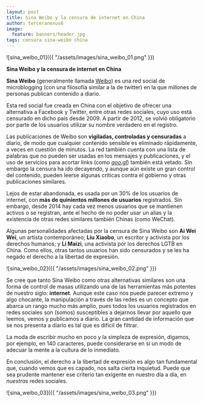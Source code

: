 ```yaml
---
layout: post
title: Sina Weibo y la censura de internet en China
author: terceranexus6
image:
  feature: banners/header.jpg
tags: censura sina-weibo china
---
```


![sina_weibo_01]({{ "/assets/images/sina_weibo_01.png" }})

**Sina Weibo y la censura de internet en China**

**Sina Weibo** (generalmente llamada [Weibo](http://www.weibo.com)) es una red social de microblogging (con una filosofía similar a la de twitter) en la que millones de personas publican contenido a diario.

Esta red social fue creada en China con el objetivo de ofrecer una alternativa a Facebook y Twitter, entre otras redes sociales, cuyo uso está censurado en dicho país desde 2009. A partir de 2012, se volvió obligatorio por parte de los usuarios utilizar su nombre verdadero en el registro.  

Las publicaciones de Weibo son **vigiladas, controladas y censuradas** a diario, de modo que cualquier contenido sensible es eliminado rápidamente, a veces en cuestión de minutos. La red también cuenta con una lista de palabras que no pueden ser usadas en los mensajes y publicaciones, y el uso de servicios para acortar links (como *[goo.gl]()*) también está vetado. Sin embargo la censura ha ido decayendo, y aunque aún existe un gran control del contenido, pueden leerse algunas críticas contra el gobierno y otras publicaciones similares.

Lejos de estar abandonada, es usada por un 30% de los usuarios de internet, con **más de quinientos millones de usuarios** registrados. Sin embargo, desde 2014 hay cada vez menos usuarios que se mantienen activos o se registran, ante el hecho de no poder usar un alias y la existencia de otras redes similares también Chinas (como WeChat).

Algunas personalidades afectadas por la censura de Sina Weibo son **Ai Wei Wei**, un artista contemporáneo; **Liu Xiaobo**, un escritor y activista por los derechos humanos; y **Li Maizi**, una activista por los derechos LGTB en China. Como ellos, otras tantos usuarios han sido censurados y se les ha negado el derecho a la libertad de expresión.

![sina_weibo_02]({{ "/assets/images/sina_weibo_02.png" }})

Se cree que tanto Sina Weibo como otras alternativas similares son una forma de control de masas utilizando una de las herramientas más potentes de nuestro siglo: **internet**. Aunque este caso nos puede parecer extremo y algo chocante, la manipulación a través de las redes es un concepto que abarca un rango mucho más amplio, pues todos los usuarios registrados en redes sociales son (somos) susceptibles a dejarnos llevar por aquello que leemos, vemos y publicamos a diario. La gran cantidad de información que se nos presenta a diario es tal que es difícil de filtrar.

La moda de escribir mucho en poco y la simpleza de expresión, digamos, por ejemplo, en 140 caracteres, puede considerarse en sí un modo de adecuar la mente a la cultura de lo inmediato.

En conclusión, el derecho a la libertad de expresión es algo tan fundamental que, cuando vemos que es capado, nos salta cierta inquietud. Puede que sea prudente mantener ese criterio tan exigente en nuestro día a día, en *nuestras* redes sociales.

![sina_weibo_03]({{ "/assets/images/sina_weibo_03.png" }})

